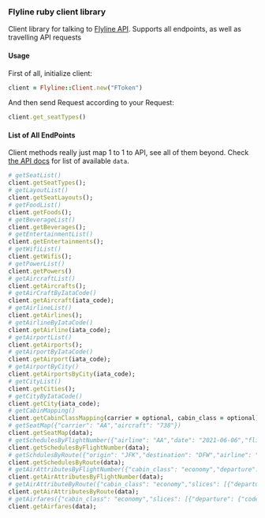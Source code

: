 ### Flyline ruby client library



Client library for talking to [Flyline API](https://flyline.io/docs/). Supports all endpoints, as well as travelling API requests

#### Usage

First of all, initialize client:

```ruby
client = Flyline::Client.new("FToken")
```

And then send Request according to your Request:

```ruby
client.get_seatTypes()
```

#### List of All EndPoints

Client methods really just map 1 to 1 to API, see all of them beyond. Check [the API docs](https://flyline.io/api-ref) for list of available `data`.

```ruby
# getSeatList()
client.getSeatTypes();
# getLayoutList()
client.getSeatLayouts();
# getFoodList()
client.getFoods();
# getBeverageList()
client.getBeverages();
# getEntertainmentList()
client.getEntertainments();
# getWifiList()
client.getWifis();
# getPowerList()
client.getPowers()
# getAircraftList()
client.getAircrafts();
# getAirCraftByIataCode()
client.getAircraft(iata_code);
# getAirlineList()
client.getAirlines();
# getAirlineByIataCode()
client.getAirline(iata_code);
# getAirportList()
client.getAirports();
# getAirportByIataCode()
client.getAirport(iata_code);
# getAirportByCity()
client.getAirportsByCity(iata_code);
# getCityList()
client.getCities();
# getCityByIataCode()
client.getCity(iata_code);
# getCabinMapping()
client.getCabinClassMapping(carrier = optional, cabin_class = optional);
# getSeatMap({"carrier": "AA","aircraft": "738"})
client.getSeatMap(data);
# getSchedulesByFlightNumber({"airline": "AA","date": "2021-06-06","flight_number": "1105"})
client.getSchedulesByFlightNumber(data);
# getSchdulesByRoute({"origin": "JFK","destination": "DFW","airline": "AA","date": "2021-06-06"})
client.getSchedulesByRoute(data);
# getAirAttributesByFlightNumber({"cabin_class": "economy","departure": "DFW","arrival": "LAX","departure_date": "2021-06-15","flight_no": "2812","carrier": "AA"})
client.getAirAttributesByFlightNumber(data);
# getAirAttributeByRoute({"cabin_class": "economy","slices": [{"departure": {"code": "DFW","date": "2021-06-15"},"arrival": {"code": "LAX"}}],"passengers": 1})
client.getAirAttributesByRoute(data);
# getAirfares({"cabin_class": "economy","slices": [{"departure": {"code": "DFW","date": "2021-06-15"},"arrival": {"code": "LAX"}}],"passengers": 1})
client.getAirfares(data);
```

